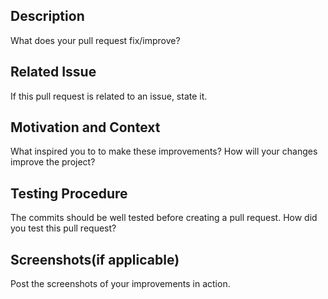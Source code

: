 ## Description
What does your pull request fix/improve?

## Related Issue
If this pull request is related to an issue, state it.

## Motivation and Context
What inspired you to to make these improvements? How will your changes improve the project?

## Testing Procedure
The commits should be well tested before creating a pull request. How did you test this pull request?

## Screenshots(if applicable)
Post the screenshots of your improvements in action.
